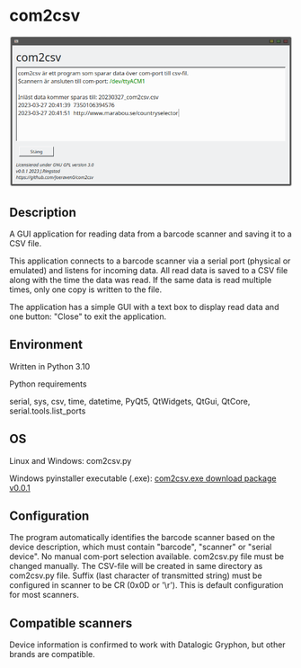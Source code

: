 # com2csv

![com2csv screenshot](Screenshot_20230327_204212.png)

## Description

A GUI application for reading data from a barcode scanner and saving it to a CSV file.

This application connects to a barcode scanner via a serial port (physical or emulated) and listens for incoming data. All read data is saved to a CSV file along with the time the data was read. If the same data is read multiple times, only one copy is written to the file.

The application has a simple GUI with a text box to display read data and one button: "Close" to exit the application.

## Environment

Written in Python 3.10


Python requirements

serial, sys, csv, time, datetime, PyQt5, QtWidgets, QtGui, QtCore, serial.tools.list_ports

## OS

Linux and Windows: com2csv.py

Windows pyinstaller executable (.exe): [com2csv.exe download package v0.0.1](https://github.com/joeraven0/com2csv/releases/tag/v0.0.1)

## Configuration
The program automatically identifies the barcode scanner based on the device description, which must contain "barcode", "scanner" or "serial device". No manual com-port selection available. com2csv.py file must be changed manually.
The CSV-file will be created in same directory as com2csv.py file.
Suffix (last character of transmitted string) must be configured in scanner to be CR (0x0D or '\r'). This is default configuration for most scanners.

## Compatible scanners
Device information is confirmed to work with Datalogic Gryphon, but other brands are compatible.
